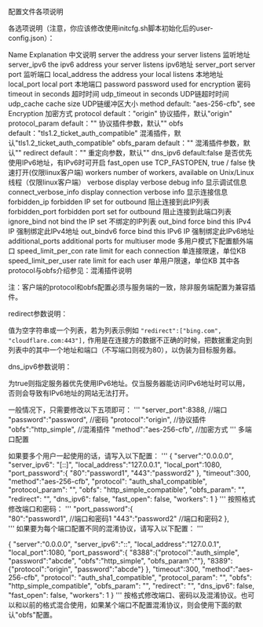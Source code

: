 配置文件各项说明

各选项说明（注意，你应该修改使用initcfg.sh脚本初始化后的user-config.json）：

Name	Explanation	中文说明
server	the address your server listens	监听地址
server_ipv6	the ipv6 address your server listens	ipv6地址
server_port	server port	监听端口
local_address	the address your local listens	本地地址
local_port	local port	本地端口
password	password used for encryption	密码
timeout	in seconds	超时时间
udp_timeout	in seconds	UDP链超时时间
udp_cache	cache size	UDP链缓冲区大小
method	default: "aes-256-cfb", see Encryption	加密方式
protocol	default："origin"	协议插件，默认"origin"
protocol_param	default：""	协议插件参数，默认""
obfs	default："tls1.2_ticket_auth_compatible"	混淆插件，默认"tls1.2_ticket_auth_compatible"
obfs_param	default：""	混淆插件参数，默认""
redirect	default：""	重定向参数，默认""
dns_ipv6	default:false	是否优先使用IPv6地址，有IPv6时可开启
fast_open	use TCP_FASTOPEN, true / false	快速打开(仅限linux客户端)
workers	number of workers, available on Unix/Linux	线程（仅限linux客户端）
verbose	display verbose debug info	显示调试信息
connect_verbose_info	display connection verbose info	显示连接信息
forbidden_ip	forbidden IP set for outbound	阻止连接到此IP列表
forbidden_port	forbidden port set for outbound	阻止连接到此端口列表
ignore_bind	not bind the IP set	不绑定的IP列表
out_bind	force bind this IPv4 IP	强制绑定此IPv4地址
out_bindv6	force bind this IPv6 IP	强制绑定此IPv6地址
additional_ports	additional ports for multiuser mode	多用户模式下配置额外端口
speed_limit_per_con	rate limit for each connection	单连接限速，单位KB
speed_limit_per_user	rate limit for each user	单用户限速，单位KB
其中各protocol与obfs介绍参见：混淆插件说明

注：客户端的protocol和obfs配置必须与服务端的一致，除非服务端配置为兼容插件。

redirect参数说明：

值为空字符串或一个列表，若为列表示例如
`"redirect":["bing.com", "cloudflare.com:443"],`
作用是在连接方的数据不正确的时候，把数据重定向到列表中的其中一个地址和端口（不写端口则视为80），以伪装为目标服务器。

dns_ipv6参数说明：

为true则指定服务器优先使用IPv6地址。仅当服务器能访问IPv6地址时可以用，否则会导致有IPv6地址的网站无法打开。

一般情况下，只需要修改以下五项即可：
'''
"server_port":8388,        //端口
"password":"password",     //密码
"protocol":"origin",       //协议插件
"obfs":"http_simple",      //混淆插件
"method":"aes-256-cfb",    //加密方式
'''
多端口配置

如果要多个用户一起使用的话，请写入以下配置：
'''
{
    "server":"0.0.0.0",
    "server_ipv6": "[::]",
    "local_address":"127.0.0.1",
    "local_port":1080,
    "port_password":{
        "80":"password1",
        "443":"password2"
    },
    "timeout":300,
    "method":"aes-256-cfb",
    "protocol": "auth_sha1_compatible",
    "protocol_param": "",
    "obfs": "http_simple_compatible",
    "obfs_param": "",
    "redirect": "",
    "dns_ipv6": false,
    "fast_open": false,
    "workers": 1
}
'''
按照格式修改端口和密码：
'''
    "port_password":{                  
        "80":"password1",       //端口和密码1
        "443":"password2"       //端口和密码2 
    },         
'''
如果要为每个端口配置不同的混淆协议，请写入以下配置：
'''

{
    "server":"0.0.0.0",
    "server_ipv6":"::",
    "local_address":"127.0.0.1",
    "local_port":1080,
    "port_password":{
        "8388":{"protocol":"auth_simple", "password":"abcde", "obfs":"http_simple", "obfs_param":""},
        "8389":{"protocol":"origin", "password":"abcde"}
    },
    "timeout":300,
    "method":"aes-256-cfb",
    "protocol": "auth_sha1_compatible",
    "protocol_param": "",
    "obfs": "http_simple_compatible",
    "obfs_param": "",
    "redirect": "",
    "dns_ipv6": false,
    "fast_open": false,
    "workers": 1
}
'''
按格式修改端口、密码以及混淆协议。也可以和以前的格式混合使用，如果某个端口不配置混淆协议，则会使用下面的默认"obfs"配置。